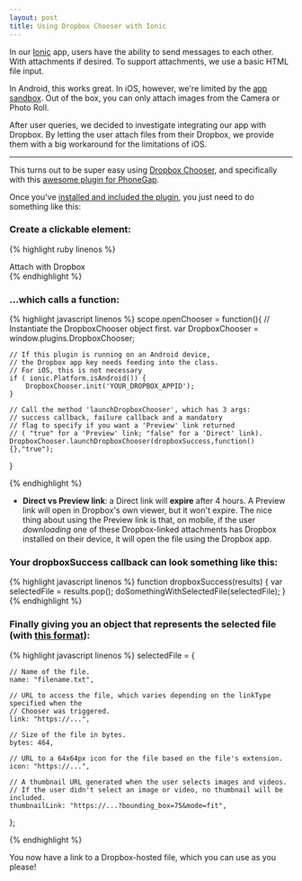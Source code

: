 ```yaml
---
layout: post
title: Using Dropbox Chooser with Ionic
---
```


In our [Ionic](ionicframework.com) app, users have the ability to send messages to each other. With attachments if desired. To support attachments, we use a basic HTML file input.

In Android, this works great. In iOS, however, we're limited by the [app sandbox](https://developer.apple.com/library/prerelease/ios/documentation/FileManagement/Conceptual/FileSystemProgrammingGuide/FileSystemOverview/FileSystemOverview.html). Out of the box, you can only attach images from the Camera or Photo Roll.

After user queries, we decided to investigate integrating our app with Dropbox. By letting the user attach files from their Dropbox, we provide them with a big workaround for the limitations of iOS.


-----

This turns out to be super easy using [Dropbox Chooser](https://www.dropbox.com/developers/dropins/chooser/js), and specifically with this [awesome plugin for PhoneGap](https://github.com/cv-library/phonegap-plugin-dropbox-chooser).

Once you've [installed and included the plugin](https://github.com/cv-library/phonegap-plugin-dropbox-chooser/blob/master/README.md#prerequisites), you just need to do something like this:

### Create a clickable element:

{% highlight ruby linenos %}
  <div class="item item-icon-left" ng-click="openChooser()">
    <i class="icon ion-social-dropbox"></i>
    Attach with Dropbox
 </div>
{% endhighlight %}

### ...which calls a function:

{% highlight javascript linenos %}
scope.openChooser = function(){
    // Instantiate the DropboxChooser object first.
    var DropboxChooser = window.plugins.DropboxChooser;

    // If this plugin is running on an Android device,
    // the Dropbox app key needs feeding into the class.
    // For iOS, this is not necessary
    if ( ionic.Platform.isAndroid()) {
        DropboxChooser.init('YOUR_DROPBOX_APPID');
    }

    // Call the method 'launchDropboxChooser', which has 3 args:
    // success callback, failure callback and a mandatory
    // flag to specify if you want a 'Preview' link returned
    // ( "true" for a 'Preview' link; "false" for a 'Direct' link).
    DropboxChooser.launchDropboxChooser(dropboxSuccess,function(){},"true");
}

{% endhighlight %}

* **Direct vs Preview link**: a Direct link will **expire** after 4 hours. A Preview link will open in Dropbox's own viewer, but it won't expire. The nice thing about using the Preview link is that, on mobile, if the user *downloading* one of these Dropbox-linked attachments has Dropbox installed on their device, it will open the file using the Dropbox app.

### Your dropboxSuccess callback can look something like this:

{% highlight javascript linenos %}
function dropboxSuccess(results) {
    var selectedFile = results.pop();
    doSomethingWithSelectedFile(selectedFile);
}
{% endhighlight %}

### Finally giving you an object that represents the selected file (with [this format](https://www.dropbox.com/developers/dropins/chooser/js)):

{% highlight javascript linenos %}
selectedFile = {

    // Name of the file.
    name: "filename.txt",

    // URL to access the file, which varies depending on the linkType specified when the
    // Chooser was triggered.
    link: "https://...",

    // Size of the file in bytes.
    bytes: 464,

    // URL to a 64x64px icon for the file based on the file's extension.
    icon: "https://...",

    // A thumbnail URL generated when the user selects images and videos.
    // If the user didn't select an image or video, no thumbnail will be included.
    thumbnailLink: "https://...?bounding_box=75&mode=fit",
 };

{% endhighlight %}

You now have a link to a Dropbox-hosted file, which you can use as you please!